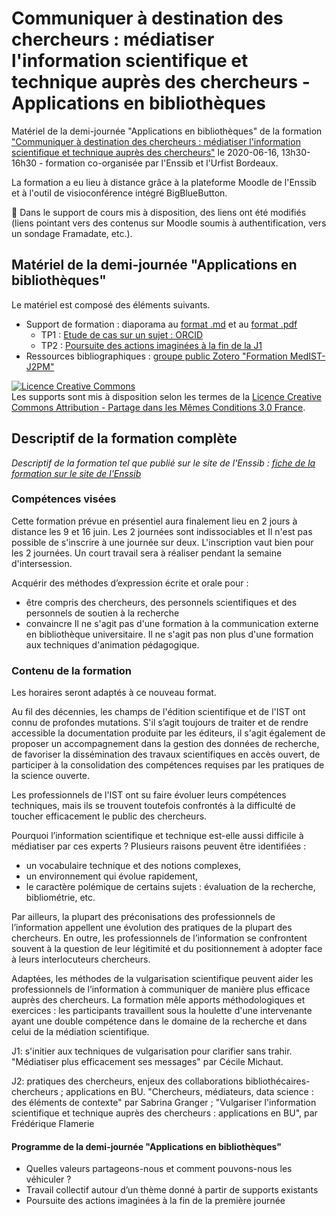 # Communiquer à destination des chercheurs : médiatiser l'information scientifique et technique auprès des chercheurs - Applications en bibliothèques

Matériel de la demi-journée "Applications en bibliothèques" de la formation ["Communiquer à destination des chercheurs : médiatiser l'information scientifique et technique auprès des chercheurs"](https://sygefor.reseau-urfist.fr/#/training/7094/8608) le 2020-06-16, 13h30-16h30 - formation co-organisée par l'Enssib et l'Urfist Bordeaux.

La formation a eu lieu à distance grâce à la plateforme Moodle de l'Enssib et à l'outil de visioconférence intégré BigBlueButton.

:link: Dans le support de cours mis à disposition, des liens ont été modifiés (liens pointant vers des contenus sur Moodle soumis à authentification, vers un sondage Framadate, etc.).

## Matériel de la demi-journée "Applications en bibliothèques"

Le matériel est composé des éléments suivants.

* Support de formation : diaporama au [format .md](https://github.com/fflamerie/mediatiser_ist_2020/blob/master/content/medIST_2020_support.md) et au [format .pdf](https://github.com/fflamerie/mediatiser_ist_2020/blob/master/content/medIST_2020_support.pdf)
  * TP1 :  [Etude de cas sur un sujet : ORCID](https://github.com/fflamerie/mediatiser_ist_2020/blob/master/content/medIST_2020_TP1_sujet.md)
  * TP2 : [Poursuite des actions imaginées à la fin de la J1](https://github.com/fflamerie/mediatiser_ist_2020/blob/master/content/medIST_2020_TP2_suite-J1.md)
* Ressources bibliographiques : [groupe public Zotero "Formation MedIST-J2PM"](https://www.zotero.org/groups/2336778/formation_medist-j2pm)

<a rel="license" href="http://creativecommons.org/licenses/by-sa/3.0/fr/"><img alt="Licence Creative Commons" style="border-width:0" src="https://i.creativecommons.org/l/by-sa/3.0/fr/88x31.png" /></a><br />Les supports sont mis à disposition selon les termes de la <a rel="license" href="http://creativecommons.org/licenses/by-sa/3.0/fr/">Licence Creative Commons Attribution -  Partage dans les Mêmes Conditions 3.0 France</a>.


## Descriptif de la formation complète

_Descriptif de la formation tel que publié sur le site de l'Enssib : [fiche de la formation sur le site de l'Enssib](https://www.enssib.fr/ftlv/communiquer-destination-des-chercheurs-mediatiser-linformation-scientifique-et-technique-0)_


### Compétences visées

Cette formation prévue en présentiel aura finalement lieu en 2 jours à distance les 9 et 16 juin. Les 2 journées sont indissociables et Il n'est pas possible de s'inscrire à une journée sur deux.
L'inscription vaut bien pour les 2 journées.
Un court travail sera à réaliser pendant la semaine d'intersession.

Acquérir des méthodes d’expression écrite et orale pour :
* être compris des chercheurs, des personnels scientifiques et des personnels de soutien à la recherche
* convaincre
Il ne s'agit pas d'une formation à la communication externe en bibliothèque universitaire. Il ne s'agit pas non plus d'une formation aux techniques d'animation pédagogique.

### Contenu de la formation

Les horaires seront adaptés à ce nouveau format.

Au fil des décennies, les champs de l'édition scientifique et de l'IST ont connu de profondes mutations. S'il s’agit toujours de traiter et de rendre accessible la documentation produite par les éditeurs, il s'agit également de proposer un accompagnement dans la gestion des données de recherche, de favoriser la dissémination des travaux scientifiques en accès ouvert, de participer à la consolidation des compétences requises par les pratiques de la science ouverte.

Les professionnels de l'IST ont su faire évoluer leurs compétences techniques, mais ils se trouvent toutefois confrontés à la difficulté de toucher efficacement le public des chercheurs.

Pourquoi l’information scientifique et technique est-elle aussi difficile à médiatiser par ces experts ? Plusieurs raisons peuvent être identifiées :
* un vocabulaire technique et des notions complexes,
* un environnement qui évolue rapidement,
* le caractère polémique de certains sujets : évaluation de la recherche, bibliométrie, etc.

Par ailleurs, la plupart des préconisations des professionnels de l’information appellent une évolution des pratiques de la plupart des chercheurs. En outre, les professionnels de l’information se confrontent souvent à la question de leur légitimité et du positionnement à adopter face à leurs interlocuteurs chercheurs.

Adaptées, les méthodes de la vulgarisation scientifique peuvent aider les professionnels de l’information à communiquer de manière plus efficace auprès des chercheurs.
La formation mêle apports méthodologiques et exercices : les participants travaillent sous la houlette d'une intervenante ayant une double compétence dans le domaine de la recherche et dans celui de la médiation scientifique.

J1: s'initier aux techniques de vulgarisation pour clarifier sans trahir. "Médiatiser plus efficacement ses messages" par Cécile Michaut.

J2: pratiques des chercheurs, enjeux des collaborations bibliothécaires-chercheurs ; applications en BU. "Chercheurs, médiateurs, data science : des éléments de contexte" par Sabrina Granger ; "Vulgariser l'information scientifique et technique auprès des chercheurs : applications en BU", par Frédérique Flamerie

#### Programme de la demi-journée "Applications en bibliothèques"
* Quelles valeurs partageons-nous et comment pouvons-nous les véhiculer ?
* Travail collectif autour d’un thème donné à partir de supports existants
* Poursuite des actions imaginées à la fin de la première journée
